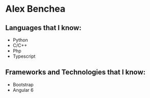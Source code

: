 # Alex Benchea

## Languages that I know:

- Python
- C/C++
- Php
- Typescript



## Frameworks and Technologies that I know:

- Bootstrap
- Angular 6